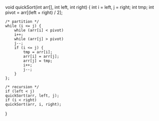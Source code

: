 
void quickSort(int arr[], int left, int right) {
    int i = left, j = right;
    int tmp;
    int pivot = arr[(left + right) / 2];
 
    /* partition */
    while (i <= j) {
        while (arr[i] < pivot)
        i++;
        while (arr[j] > pivot)
        j--;
        if (i <= j) {
            tmp = arr[i];
            arr[i] = arr[j];
            arr[j] = tmp;
            i++;
            j--;
        }
    };
 
    /* recursion */
    if (left < j)
    quickSort(arr, left, j);
    if (i < right)
    quickSort(arr, i, right);
 
}

